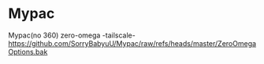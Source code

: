 # Mypac
Mypac(no 360)
zero-omega
-tailscale-
https://github.com/SorryBabyuU/Mypac/raw/refs/heads/master/ZeroOmegaOptions.bak
